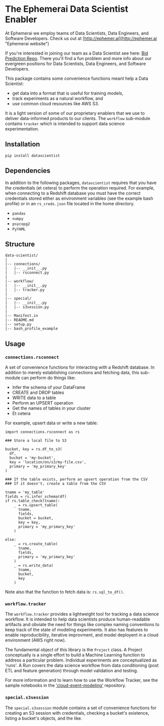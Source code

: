 # The Ephemerai Data Scientist Enabler

At Ephemerai we employ teams of Data Scientists, Data Engineers, and Software Developers.  Check us out at [http://ephemer.ai](http://ephemer.ai "Ephemerai website")

If you're interested in joining our team as a Data Scientist see here: [Bid Prediction Repo](https://github.com/ephemer-ai/texas-bid-prediction).  There you'll find a fun problem and more info about our evergreen positions for Data Scientists, Data Engineers, and Software Developers.

This package contains some convenience functions meant help a Data Scientist:
* get data into a format that is useful for training models,
* track experiments as a natural workflow, and
* use common cloud resources like AWS S3.
  
It is a light version of some of our proprietary enablers that we use to deliver data-informed products to our clients.  The `workflow` sub-module contains `tracker` which is intended to support data science experimentation.

## Installation

`pip install datascientist`

## Dependencies

In addition to the following packages, `datascientist` requires that you have the credentials (et cetera) to perform the operation required.  For example, when connecting to a Redshift database you must have the correct credentials stored either as environment variables (see the example bash profile) or in an `rs_creds.json` file located in the home directory.  

* `pandas`
* `numpy`
* `psycopg2`
* `PyYAML`

## Structure

```
data-scientist/
|
|-- connections/
|   |-- __init__.py
|   |-- rsconnect.py
|
|-- workflow/
|   |-- __init__.py
|   |-- tracker.py
|
|-- special/
|   |-- __init__.py
|   |-- s3session.py
|
|-- Manifest.in
|-- README.md
|-- setup.py
|-- bash_profile_example
```

## Usage

### `connections.rsconnect`

A set of convenience functions for interacting with a Redshift database.  In addition to merely establishing connections and fetching data, this sub-module can perform do things like:

* Infer the schema of your DataFrame
* CREATE and DROP tables
* WRITE data to a table 
* Perform an UPSERT operation
* Get the names of tables in your cluster
* Et cetera

For example, upsert data or write a new table:

```
import connections.rsconnect as rs

### Store a local file to S3

bucket, key = rs.df_to_s3(
  df, 
  bucket = 'my-bucket', 
  key = 'location/on/s3/my-file.csv',
  primary = 'my_primary_key'
)

### If the table exists, perform an upsert operation from the CSV
### If it doesn't, create a table from the CSV

tname = 'my_table'
fields = rs.infer_schema(df)
if rs.table_check(tname):
    _ = rs.upsert_table(
      tname, 
      fields, 
      bucket = bucket,
      key = key,
      primary = 'my_primary_key'
    )

else:
    _ = rs.create_table(
      tname, 
      fields,
      primary = 'my_primary_key'
    )
    _ = rs.write_data(
      tname,
      bucket,
      key
    )
```

Note also that the function to fetch data is: `rs.sql_to_df()`.

### `workflow.tracker`

The `workflow.tracker` provides a lightweight tool for tracking a data science workflow.  It is intended to help data scientists produce human-readable artifacts and obviate the need for things like complex naming conventions to keep track of the state of modeling experiments.  It also has features to enable reproducibility, iterative improvment, and model deployent in a cloud environment (AWS right now).

The fundamental object of this library is the `Project` class.  A Project conceptually is a single effort to build a Machine Learning function to address a particular problem.  Individual experiments are conceptualized as 'runs'.  A Run covers the data science workflow from data conditioning (post ETL and feature generation) through model validation and testing.  

For more information and to learn how to use the Workflow Tracker, see the sample notebooks in the ['cloud-event-modeling'](https://github.com/ephemer-ai/cloud-event-modeling/) repository.  

### `special.s3session`

The `special.s3session` module contains a set of convenience functions for creating an S3 session with credentials, checking a bucket's existence, listing a bucket's objects, and the like.  